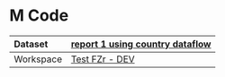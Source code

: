 



# M Code

|Dataset|[report 1 using country dataflow](./../report-1-using-country-dataflow.md)|
| :--- | :--- |
|Workspace|[Test FZr - DEV](../../Workspaces/Test-FZr---DEV.md)|
